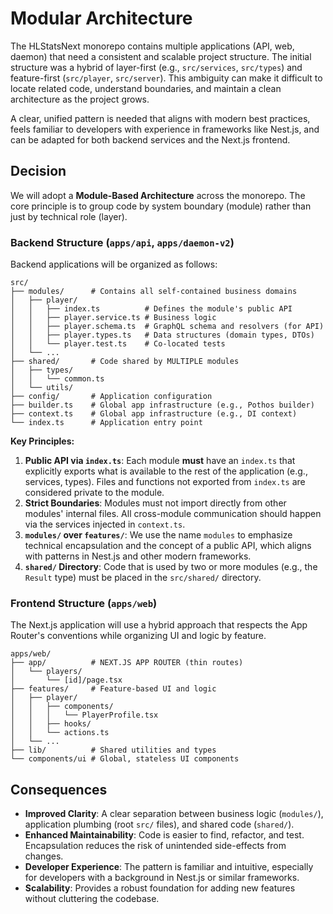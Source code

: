 # Modular Architecture

The HLStatsNext monorepo contains multiple applications (API, web, daemon) that need a consistent and scalable project structure. The initial structure was a hybrid of layer-first (e.g., `src/services`, `src/types`) and feature-first (`src/player`, `src/server`). This ambiguity can make it difficult to locate related code, understand boundaries, and maintain a clean architecture as the project grows.

A clear, unified pattern is needed that aligns with modern best practices, feels familiar to developers with experience in frameworks like Nest.js, and can be adapted for both backend services and the Next.js frontend.

## Decision

We will adopt a **Module-Based Architecture** across the monorepo. The core principle is to group code by system boundary (module) rather than just by technical role (layer).

### Backend Structure (`apps/api`, `apps/daemon-v2`)

Backend applications will be organized as follows:

```
src/
├── modules/      # Contains all self-contained business domains
│   ├── player/
│   │   ├── index.ts          # Defines the module's public API
│   │   ├── player.service.ts # Business logic
│   │   ├── player.schema.ts  # GraphQL schema and resolvers (for API)
│   │   ├── player.types.ts   # Data structures (domain types, DTOs)
│   │   └── player.test.ts    # Co-located tests
│   └── ...
├── shared/       # Code shared by MULTIPLE modules
│   ├── types/
│   │   └── common.ts
│   └── utils/
├── config/       # Application configuration
├── builder.ts    # Global app infrastructure (e.g., Pothos builder)
├── context.ts    # Global app infrastructure (e.g., DI context)
└── index.ts      # Application entry point
```

**Key Principles:**

1.  **Public API via `index.ts`**: Each module **must** have an `index.ts` that explicitly exports what is available to the rest of the application (e.g., services, types). Files and functions not exported from `index.ts` are considered private to the module.
2.  **Strict Boundaries**: Modules must not import directly from other modules' internal files. All cross-module communication should happen via the services injected in `context.ts`.
3.  **`modules/` over `features/`**: We use the name `modules` to emphasize technical encapsulation and the concept of a public API, which aligns with patterns in Nest.js and other modern frameworks.
4.  **`shared/` Directory**: Code that is used by two or more modules (e.g., the `Result` type) must be placed in the `src/shared/` directory.

### Frontend Structure (`apps/web`)

The Next.js application will use a hybrid approach that respects the App Router's conventions while organizing UI and logic by feature.

```
apps/web/
├── app/          # NEXT.JS APP ROUTER (thin routes)
│   └── players/
│       └── [id]/page.tsx
├── features/     # Feature-based UI and logic
│   ├── player/
│   │   ├── components/
│   │   │   └── PlayerProfile.tsx
│   │   ├── hooks/
│   │   └── actions.ts
│   └── ...
├── lib/          # Shared utilities and types
└── components/ui # Global, stateless UI components
```

## Consequences

- **Improved Clarity**: A clear separation between business logic (`modules/`), application plumbing (root `src/` files), and shared code (`shared/`).
- **Enhanced Maintainability**: Code is easier to find, refactor, and test. Encapsulation reduces the risk of unintended side-effects from changes.
- **Developer Experience**: The pattern is familiar and intuitive, especially for developers with a background in Nest.js or similar frameworks.
- **Scalability**: Provides a robust foundation for adding new features without cluttering the codebase.
